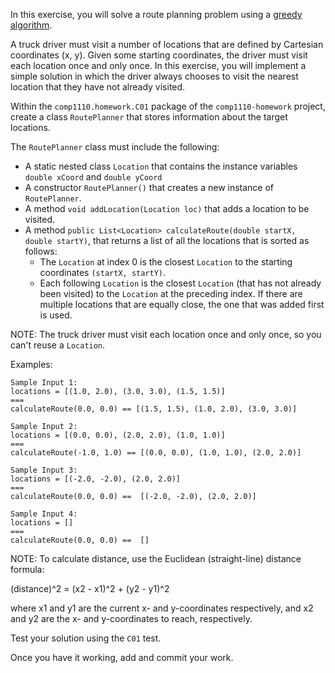 In this exercise, you will solve a route planning problem using a [greedy
algorithm](https://en.wikipedia.org/wiki/Greedy_algorithm).

A truck driver must visit a number of locations that are defined by Cartesian
coordinates (x, y). Given some starting coordinates, the driver must visit
each location once and only once. In this exercise, you will implement a
simple solution in which the driver always chooses to visit the nearest
location that they have not already visited.

Within the `comp1110.homework.C01` package of the `comp1110-homework` project,
create a class `RoutePlanner` that stores information about the target locations.

The `RoutePlanner` class must include the following:

* A static nested class `Location` that contains the instance variables `double
xCoord` and `double yCoord`
* A constructor `RoutePlanner()` that creates a new instance of `RoutePlanner`.
* A method `void addLocation(Location loc)` that adds a location to be visited.
* A method `public List<Location> calculateRoute(double startX, double startY)`, 
that returns a list of all the locations that is sorted as follows:
  * The `Location` at index 0 is the closest `Location` to the starting 
coordinates `(startX, startY)`.
  * Each following `Location` is the closest `Location` (that has not already
been visited) to the `Location` at the preceding index. If there are multiple
locations that are equally close, the one that was added first is used.

NOTE: The truck driver must visit each location once and only once, so you can't
reuse a `Location`.

Examples:

    Sample Input 1:
    locations = [(1.0, 2.0), (3.0, 3.0), (1.5, 1.5)]    
    ===
    calculateRoute(0.0, 0.0) == [(1.5, 1.5), (1.0, 2.0), (3.0, 3.0)]

    Sample Input 2:
    locations = [(0.0, 0.0), (2.0, 2.0), (1.0, 1.0)]    
    ===
    calculateRoute(-1.0, 1.0) == [(0.0, 0.0), (1.0, 1.0), (2.0, 2.0)]

    Sample Input 3: 
    locations = [(-2.0, -2.0), (2.0, 2.0)]             
    ===
    calculateRoute(0.0, 0.0) ==  [(-2.0, -2.0), (2.0, 2.0)]

    Sample Input 4:
    locations = []
    ===
    calculateRoute(0.0, 0.0) ==  []

NOTE: To calculate distance, use the Euclidean (straight-line) distance formula:

(distance)^2 = (x2 - x1)^2 + (y2 - y1)^2

where x1 and y1 are the current x- and y-coordinates respectively, and x2 and y2
are the x- and y-coordinates to reach, respectively.

Test your solution using the `C01` test.

Once you have it working, add and commit your work.